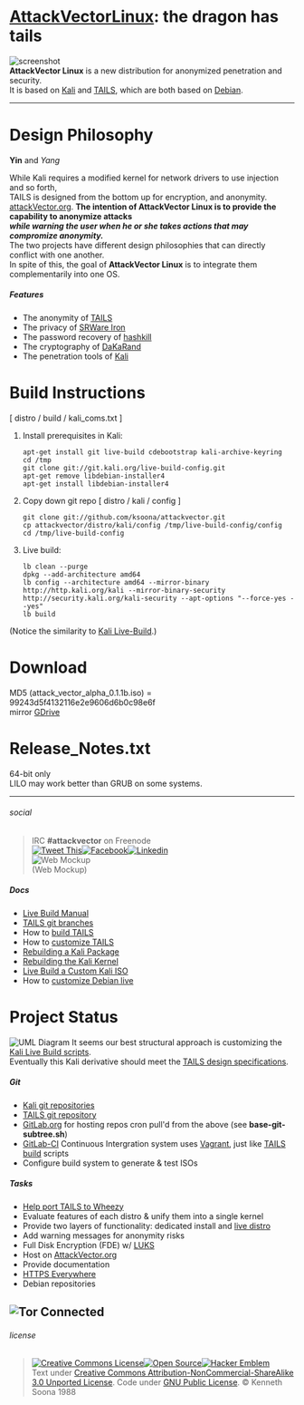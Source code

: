 [AttackVectorLinux](http://turing.slu.edu/~hastint/AttackVector.htm): the dragon has tails
===================================================================
![screenshot](https://sourceforge.net/p/attackvector/screenshot/Screen%20Shot%202013-05-07%20at%206.16.12%20PM.png)  
**AttackVector Linux** is a new distribution for anonymized penetration and security.  
It is based on [Kali](http://kali.org) and [TAILS](https://tails.boum.org), which are both based on [Debian](http://debian.org).

-------------------------------------------------------------------

Design Philosophy
=================
**Yin** and _Yang_

While Kali requires a modified kernel for network drivers to use injection and so forth,  
TAILS is designed from the bottom up for encryption, and anonymity. [attackVector.org](http://turing.slu.edu/~hastint/AttackVector.htm).
**The intention of AttackVector Linux is to provide the capability to anonymize attacks  
_while warning the user when he or she takes actions that may compromize anonymity._**  
The two projects have different design philosophies that can directly conflict with one another.  
In spite of this, the goal of **AttackVector Linux** is to integrate them complementarily into one OS.

##### Features
* The anonymity of [TAILS](https://tails.boum.org)
* The privacy of [SRWare Iron](http://www.srware.net/en/software_srware_iron.php)
* The password recovery of [hashkill](http://www.gat3way.eu/hashkill)
* The cryptography of [DaKaRand](http://dankaminsky.com/2012/08/15/dakarand/)
* The penetration tools of [Kali](http://kali.org)

Build Instructions
==================
[ distro / build / kali_coms.txt ]

1. Install prerequisites in Kali:

    ~~~~~~
    apt-get install git live-build cdebootstrap kali-archive-keyring
    cd /tmp
    git clone git://git.kali.org/live-build-config.git
    apt-get remove libdebian-installer4
    apt-get install libdebian-installer4
    ~~~~~~

2. Copy down git repo [ distro / kali / config ]

    ~~~~~~
    git clone git://github.com/ksoona/attackvector.git
    cp attackvector/distro/kali/config /tmp/live-build-config/config
    cd /tmp/live-build-config
    ~~~~~~

3. Live build:

    ~~~~~~
    lb clean --purge
    dpkg --add-architecture amd64
    lb config --architecture amd64 --mirror-binary http://http.kali.org/kali --mirror-binary-security http://security.kali.org/kali-security --apt-options "--force-yes --yes"
    lb build
    ~~~~~~

(Notice the similarity to [Kali Live-Build](http://docs.kali.org/live-build/live-build-a-custom-kali-iso).)

Download
========
MD5 (attack_vector_alpha_0.1.1b.iso) = 99243d5f4132116e2e9606d6b0c98e6f  
mirror [GDrive](http://bit.do/avlinuxdl)

Release_Notes.txt
=================
64-bit only  
LILO may work better than GRUB on some systems.

-------------
###### social
> IRC **#attackvector** on Freenode  
> [![Tweet This](http://ampedstatus.org/wp-content/plugins/tweet-this/icons/en/twitter/tt-twitter-micro4.png)](https://twitter.com/intent/tweet?text=%40attackvector)[![Facebook](http://daviddegraw.org/wp-content/plugins/tweet-this/icons/tt-facebook-micro4.png)](http://facebook.com/AttackVector-Linux)[![Linkedin](http://www.hollybrady.com/bradyholly/wp-content/plugins/tweet-this/icons/en/linkedin/tt-linkedin-micro4.png)](http://linkedin.com/in/AttackVector)  
> ![Web Mockup](https://sourceforge.net/p/attackvector/screenshot/attackvector_header.jpg)  
> (Web Mockup)

##### Docs
* [Live Build Manual](http://live.debian.net/manual/3.x/html/live-manual/index.en.html)
* [TAILS git branches](https://tails.boum.org/contribute/git/#index4h3)
* How to [build TAILS](https://tails.boum.org/contribute/build/#index1h1)
* How to [customize TAILS](https://tails.boum.org/contribute/customize/#index1h1)
* [Rebuilding a Kali Package](http://docs.kali.org/development/rebuilding-a-package-from-source)
* [Rebuilding the Kali Kernel](http://docs.kali.org/development/recompiling-the-kali-linux-kernel)
* [Live Build a Custom Kali ISO](http://docs.kali.org/live-build/live-build-a-custom-kali-iso)
* How to [customize Debian live](http://live.debian.net/manual/current/html/live-manual/customizing-contents.en.html)

Project Status
==============
![UML Diagram](https://sourceforge.net/p/attackvector/screenshot/attackvector-uml-diagram2.png)
It seems our best structural approach is customizing the [Kali Live Build scripts](http://docs.kali.org/live-build/live-build-a-custom-kali-iso).  
Eventually this Kali derivative should meet the [TAILS design specifications](https://tails.boum.org/contribute/design/#index13h2).

##### Git
* [Kali git repositories](http://git.kali.org/gitweb/)
* [TAILS git repository](http://git.immerda.ch/?p=amnesia.git)
* [GitLab.org](http://gitlab.org) for hosting repos cron pull'd from the above (see **base-git-subtree.sh**)
* [GitLab-CI](https://github.com/gitlabhq/gitlab-ci#gitlab-ci-is-an-open-source-continuous-integration-server) Continuous Intergration system uses [Vagrant](http://vagrantup.com), just like [TAILS build](https://tails.boum.org/contribute/build/#index1h1) scripts
* Configure build system to generate & test ISOs

##### Tasks
* [Help port TAILS to Wheezy](https://tails.boum.org/todo/Wheezy/)
* Evaluate features of each distro & unify them into a single kernel
* Provide two layers of functionality: dedicated install and [live distro](http://www.irongeek.com/i.php?page=videos/portable-boot-devices-usb-cd-dvd)
* Add warning messages for anonymity risks
* Full Disk Encryption (FDE) w/ [LUKS](https://code.google.com/p/cryptsetup/)
* Host on [AttackVector.org](http://attackvector.org)
* Provide documentation
* [HTTPS Everywhere](https://www.eff.org/https-everywhere)
* Debian repositories

![Tor Connected](https://sourceforge.net/p/attackvector/screenshot/Screen%20Shot%202013-05-07%20at%206.14.18%20PM.png)
--------------
###### license
> [![Creative Commons License](http://i.creativecommons.org/l/by/3.0/80x15.png)](http://creativecommons.org/licenses/by/3.0/)[![Open Source](http://www.ipol.im/static/badges/open-source.png)](http://www.gnu.org/licenses/gpl.html)[![Hacker Emblem](http://catb.org/hacker-emblem/hacker.png)](http://www.catb.org/hacker-emblem/)  
> Text under [Creative Commons Attribution-NonCommercial-ShareAlike 3.0 Unported License](http://creativecommons.org/licenses/by-nc-sa/3.0/). Code under [GNU Public License](http://www.gnu.org/licenses/gpl.html). © Kenneth Soona 1988

